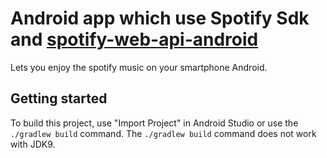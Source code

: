 
Android app which use Spotify Sdk and [spotify-web-api-android](https://github.com/kaaes/spotify-web-api-android)  
==================================

Lets you enjoy the spotify music on your smartphone Android.



## Getting started

To build this project, use "Import Project" in Android Studio or use the `./gradlew build` command.
The `./gradlew build` command does not work with JDK9.

